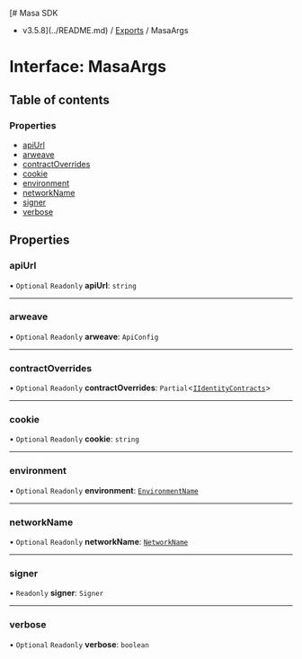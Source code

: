 [# Masa SDK
 - v3.5.8](../README.md) / [Exports](../modules.md) / MasaArgs

# Interface: MasaArgs

## Table of contents

### Properties

- [apiUrl](MasaArgs.md#apiurl)
- [arweave](MasaArgs.md#arweave)
- [contractOverrides](MasaArgs.md#contractoverrides)
- [cookie](MasaArgs.md#cookie)
- [environment](MasaArgs.md#environment)
- [networkName](MasaArgs.md#networkname)
- [signer](MasaArgs.md#signer)
- [verbose](MasaArgs.md#verbose)

## Properties

### apiUrl

• `Optional` `Readonly` **apiUrl**: `string`

___

### arweave

• `Optional` `Readonly` **arweave**: `ApiConfig`

___

### contractOverrides

• `Optional` `Readonly` **contractOverrides**: `Partial`<[`IIdentityContracts`](IIdentityContracts.md)\>

___

### cookie

• `Optional` `Readonly` **cookie**: `string`

___

### environment

• `Optional` `Readonly` **environment**: [`EnvironmentName`](../modules.md#environmentname)

___

### networkName

• `Optional` `Readonly` **networkName**: [`NetworkName`](../modules.md#networkname)

___

### signer

• `Readonly` **signer**: `Signer`

___

### verbose

• `Optional` `Readonly` **verbose**: `boolean`
